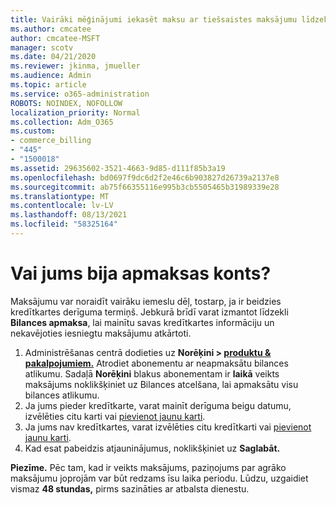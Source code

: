 ```yaml
---
title: Vairāki mēģinājumi iekasēt maksu ar tiešsaistes maksājumu līdzekļiem
ms.author: cmcatee
author: cmcatee-MSFT
manager: scotv
ms.date: 04/21/2020
ms.reviewer: jkinma, jmueller
ms.audience: Admin
ms.topic: article
ms.service: o365-administration
ROBOTS: NOINDEX, NOFOLLOW
localization_priority: Normal
ms.collection: Adm_O365
ms.custom:
- commerce_billing
- "445"
- "1500018"
ms.assetid: 29635602-3521-4663-9d85-d111f85b3a19
ms.openlocfilehash: bd0697f9dc6d2f2e46c6b903827d26739a2137e8
ms.sourcegitcommit: ab75f66355116e995b3cb5505465b31989339e28
ms.translationtype: MT
ms.contentlocale: lv-LV
ms.lasthandoff: 08/13/2021
ms.locfileid: "58325164"
---
```

# <a name="past-due-account"></a>Vai jums bija apmaksas konts?

Maksājumu var noraidīt vairāku iemeslu dēļ, tostarp, ja ir beidzies kredītkartes derīguma termiņš. Jebkurā brīdī varat izmantot līdzekli **Bilances apmaksa**, lai mainītu savas kredītkartes informāciju un nekavējoties iesniegtu maksājumu atkārtoti.

1. Administrēšanas centrā dodieties uz **Norēķini > [produktu & pakalpojumiem.](https://go.microsoft.com/fwlink/p/?linkid=842054)**
Atrodiet abonementu ar neapmaksātu bilances atlikumu. Sadaļā **Norēķini** blakus abonementam ir **laikā** veikts  maksājums noklikšķiniet uz Bilances atcelšana, lai apmaksātu visu bilances atlikumu.
2. Ja jums pieder kredītkarte, varat mainīt derīguma beigu datumu, izvēlēties citu karti vai [pievienot jaunu karti](https://docs.microsoft.com/microsoft-365/commerce/billing-and-payments/manage-payment-methods).
3. Ja jums nav kredītkartes, varat izvēlēties citu kredītkarti vai [pievienot jaunu karti](https://docs.microsoft.com/microsoft-365/commerce/billing-and-payments/manage-payment-methods).
4. Kad esat pabeidzis atjauninājumus, noklikšķiniet uz **Saglabāt.**

**Piezīme.** Pēc tam, kad ir veikts maksājums, paziņojums par agrāko maksājumu joprojām var būt redzams īsu laika periodu. Lūdzu, uzgaidiet vismaz **48 stundas,** pirms sazināties ar atbalsta dienestu.
